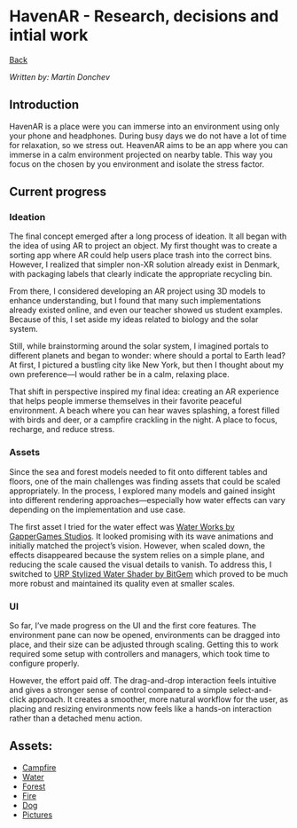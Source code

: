 # HavenAR - Research, decisions and intial work

[Back](../README.md)

_Written by: Martin Donchev_

## Introduction

HavenAR is a place were you can immerse into an environment using only your phone and headphones. During busy days we do not have a lot of time for relaxation, so we stress out. HeavenAR aims to be an app where you can immerse in a calm environment projected on nearby table. This way you focus on the chosen by you environment and isolate the stress factor.

## Current progress

### Ideation

The final concept emerged after a long process of ideation. It all began with the idea of using AR to project an object. My first thought was to create a sorting app where AR could help users place trash into the correct bins. However, I realized that simpler non-XR solution already exist in Denmark, with packaging labels that clearly indicate the appropriate recycling bin.

From there, I considered developing an AR project using 3D models to enhance understanding, but I found that many such implementations already existed online, and even our teacher showed us student examples. Because of this, I set aside my ideas related to biology and the solar system.

Still, while brainstorming around the solar system, I imagined portals to different planets and began to wonder: where should a portal to Earth lead? At first, I pictured a bustling city like New York, but then I thought about my own preference—I would rather be in a calm, relaxing place.

That shift in perspective inspired my final idea: creating an AR experience that helps people immerse themselves in their favorite peaceful environment. A beach where you can hear waves splashing, a forest filled with birds and deer, or a campfire crackling in the night. A place to focus, recharge, and reduce stress.

### Assets

Since the sea and forest models needed to fit onto different tables and floors, one of the main challenges was finding assets that could be scaled appropriately. In the process, I explored many models and gained insight into different rendering approaches—especially how water effects can vary depending on the implementation and use case.

The first asset I tried for the water effect was [Water Works by GapperGames Studios](https://assetstore.unity.com/packages/3d/environments/waterworks-simple-water-ocean-river-system-for-urp-reflection-re-206909). It looked promising with its wave animations and initially matched the project’s vision. However, when scaled down, the effects disappeared because the system relies on a simple plane, and reducing the scale caused the visual details to vanish. To address this, I switched to [URP Stylized Water Shader by BitGem](https://assetstore.unity.com/packages/vfx/shaders/urp-stylized-water-shader-proto-series-187485) which proved to be much more robust and maintained its quality even at smaller scales.

### UI

So far, I’ve made progress on the UI and the first core features. The environment pane can now be opened, environments can be dragged into place, and their size can be adjusted through scaling. Getting this to work required some setup with controllers and managers, which took time to configure properly.

However, the effort paid off. The drag-and-drop interaction feels intuitive and gives a stronger sense of control compared to a simple select-and-click approach. It creates a smoother, more natural workflow for the user, as placing and resizing environments now feels like a hands-on interaction rather than a detached menu action.

## Assets:
- [Campfire](https://assetstore.unity.com/packages/3d/props/the-free-medieval-and-war-props-174433)
- [Water](https://assetstore.unity.com/packages/vfx/shaders/urp-stylized-water-shader-proto-series-187485)
- [Forest](https://assetstore.unity.com/packages/3d/vegetation/environment-pack-free-forest-sample-168396)
- [Fire](https://assetstore.unity.com/packages/vfx/particles/fire-explosions/free-fire-vfx-urp-266226)
- [Dog](https://assetstore.unity.com/packages/3d/characters/animals/mammals/3d-stylized-animated-dogs-kit-284699)
- [Pictures](https://www.flaticon.com/)